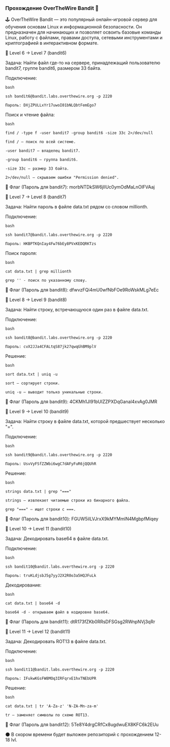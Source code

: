 ### Прохождение OverTheWire Bandit 🚀

🕹️ OverTheWire Bandit — это популярный онлайн-игровой сервер для обучения основам Linux и информационной безопасности. Он предназначен для начинающих и позволяет освоить базовые команды Linux, работу с файлами, правами доступа, сетевыми инструментами и криптографией в интерактивном формате.

🔑 Level 6 → Level 7 (bandit6)

Задача: Найти файл где-то на сервере, принадлежащий пользователю bandit7, группе bandit6, размером 33 байта.

Подключение:

    bash

    ssh bandit6@bandit.labs.overthewire.org -p 2220  

    Пароль: DXjZPULLxYr17uwoI01bNLQbtFemEgo7

Поиск и чтение файла:
 
    bash

    find / -type f -user bandit7 -group bandit6 -size 33c 2>/dev/null

    find / – поиск по всей системе.

    -user bandit7 – владелец bandit7.

    -group bandit6 – группа bandit6.

    -size 33c – размер 33 байта.

    2>/dev/null – скрываем ошибки "Permission denied".


🚩 Флаг (Пароль для bandit7): morbNTDkSW6jIlUc0ymOdMaLnOlFVAaj

🔑 Level 7 → Level 8 (bandit7)

Задача: Найти пароль в файле data.txt рядом со словом millionth.

Подключение:

    bash

    ssh bandit7@bandit.labs.overthewire.org -p 2220  

    Пароль: HKBPTKQnIay4Fw76bEy8PVxKEDQRKTzs

Поиск пароля:

    bash

    cat data.txt | grep millionth

    grep '' - поиск по указанному слову.

🚩 Флаг (Пароль для bandit8): dfwvzFQi4mU0wfNbFOe9RoWskMLg7eEc

🔑 Level 8 → Level 9 (bandit8)

Задача: Найти строку, встречающуюся один раз в файле data.txt.

Подключение:

    bash

    ssh bandit8@bandit.labs.overthewire.org -p 2220  

    Пароль: cvX2JJa4CFALtqS87jk27qwqGhBM9plV

Решение:
    
    bash

    sort data.txt | uniq -u

    sort – сортирует строки.

    uniq -u – выводит только уникальные строки.

🚩 Флаг (Пароль для bandit9): 4CKMh1JI91bUIZZPXDqGanal4xvAg0JMR

🔑 Level 9 → Level 10 (bandit9)

Задача: Найти строку в файле data.txt, которой предшествует несколько "=".

Подключение:

    bash

    ssh bandit9@bandit.labs.overthewire.org -p 2220  

    Пароль: UsvVyFSfZZWbi6wgC7dAFyFuR6jQQUhR

Решение:

    bash

    strings data.txt | grep "==="

    strings – извлекает читаемые строки из бинарного файла.

    grep "===" – ищет строки с ===.

🚩 Флаг (Пароль для bandit10): FGUW5ilLVJrxX9kMYMmlN4MgbpfMiqey

🔑 Level 10 → Level 11 (bandit10)

Задача: Декодировать base64 в файле data.txt.

Подключение:

    bash

    ssh bandit10@bandit.labs.overthewire.org -p 2220  

    Пароль: truKLdjsbJ5g7yyJ2X2R0o3a5HQJFuLk

Декодирование:

    bash

    cat data.txt | base64 -d

    base64 -d - открываем файл в кодировке base64.

🚩 Флаг (Пароль для bandit11): dtR173fZKb0RRsDFSGsg2RWnpNVj3qRr

🔑 Level 11 → Level 12 (bandit11)

Задача: Декодировать ROT13 в файле data.txt.

Подключение:

    bash

    ssh bandit11@bandit.labs.overthewire.org -p 2220  

    Пароль: IFukwKGsFW8MOq3IRFqrxE1hxTNEbUPR

Решение:

    bash

    cat data.txt | tr 'A-Za-z' 'N-ZA-Mn-za-m'

    tr – заменяет символы по схеме ROT13.

🚩 Флаг (Пароль для bandit12): 5Te8Y4drgCRfCx8ugdwuEX8KFC6k2EUu

🌑 В скором времени будет выложен репозиторий с прохождением 12-18 lvl.
